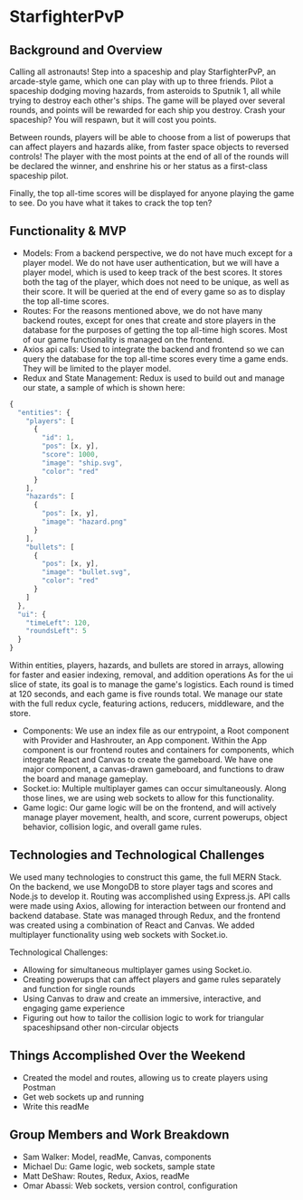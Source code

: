 # StarfighterPvP

## Background and Overview
Calling all astronauts! Step into a spaceship and play StarfighterPvP, an arcade-style game, which one can play with up to three friends. Pilot a spaceship dodging moving hazards, from asteroids to Sputnik 1, all while trying to destroy each other's ships. The game will be played over several rounds, and points will be rewarded for each ship you destroy. Crash your spaceship? You will respawn, but it will cost you points.

Between rounds, players will be able to choose from a list of powerups that can affect players and hazards alike, from faster space objects to reversed controls! The player with the most points at the end of all of the rounds will be declared the winner, and enshrine his or her status as a first-class spaceship pilot.

Finally, the top all-time scores will be displayed for anyone playing the game to see. Do you have what it takes to crack the top ten?

## Functionality & MVP
* Models: From a backend perspective, we do not have much except for a player model. We do not have user authentication, but we will have a player model, which is used to keep track of the best scores. It stores both the tag of the player, which does not need to be unique, as well as their score. It will be queried at the end of every game so as to display the top all-time scores.
* Routes: For the reasons mentioned above, we do not have many backend routes, except for ones that create and store players in the database for the purposes of getting the top all-time high scores. Most of our game functionality is managed on the frontend.
* Axios api calls: Used to integrate the backend and frontend so we can query the database for the top all-time scores every time a game ends. They will be limited to the player model.
* Redux and State Management: Redux is used to build out and manage our state, a sample of which is shown here:
```javascript
{
  "entities": {
    "players": [
      {
        "id": 1,
        "pos": [x, y],
        "score": 1000,
        "image": "ship.svg",
        "color": "red"
      }
    ],
    "hazards": [
      {
        "pos": [x, y],
        "image": "hazard.png"
      }
    ],
    "bullets": [
      {
        "pos": [x, y],
        "image": "bullet.svg",
        "color": "red"
      }
    ]
  },
  "ui": {
    "timeLeft": 120,
    "roundsLeft": 5
  }
}
```
Within entities, players, hazards, and bullets are stored in arrays, allowing for faster and easier indexing, removal, and addition operations As for the ui slice of state, its goal is to manage the game's logistics. Each round is timed at 120 seconds, and each game is five rounds total. We manage our state with the full redux cycle, featuring actions, reducers, middleware, and the store.
* Components: We use an index file as our entrypoint, a Root component with Provider and Hashrouter, an App component. Within the App component is our frontend routes and containers for components, which integrate React and Canvas to create the gameboard. We have one major component, a canvas-drawn gameboard, and functions to draw the board and manage gameplay. 
* Socket.io: Multiple multiplayer games can occur simultaneously. Along those lines, we are using web sockets to allow for this functionality.
* Game logic: Our game logic will be on the frontend, and will actively manage player movement, health, and score, current powerups, object behavior, collision logic, and overall game rules.

## Technologies and Technological Challenges
We used many technologies to construct this game, the full MERN Stack. On the backend, we use MongoDB to store player tags and scores and Node.js to develop it. Routing was accomplished using Express.js. API calls were made using Axios, allowing for interaction between our frontend and backend database. State was managed through Redux, and the frontend was created using a combination of React and Canvas. We added multiplayer functionality using web sockets with Socket.io.

Technological Challenges:
* Allowing for simultaneous multiplayer games using Socket.io.
* Creating powerups that can affect players and game rules separately and function for single rounds
* Using Canvas to draw and create an immersive, interactive, and engaging game experience
* Figuring out how to tailor the collision logic to work for triangular spaceshipsand other non-circular objects

## Things Accomplished Over the Weekend
* Created the model and routes, allowing us to create players using Postman
* Get web sockets up and running
* Write this readMe

## Group Members and Work Breakdown
* Sam Walker: Model, readMe, Canvas, components
* Michael Du: Game logic, web sockets, sample state
* Matt DeShaw: Routes, Redux, Axios, readMe
* Omar Abassi: Web sockets, version control, configuration
